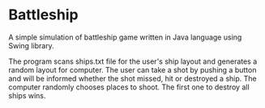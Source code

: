 # Battleship
A simple simulation of battleship game written in Java language using Swing library.

The program scans ships.txt file for the user's ship layout and generates a random layout for computer. The user can take a shot by pushing a button and will be 
informed whether the shot missed, hit or destroyed a ship. The computer randomly chooses places to shoot. The first one to destroy all ships wins.

